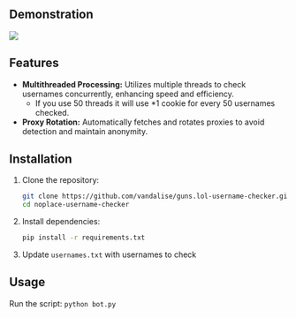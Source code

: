 ## Demonstration
<img src=https://i.gyazo.com/dc40cad12e984916ed90d4f70f94e7f9.gif>

## Features

- **Multithreaded Processing:** Utilizes multiple threads to check usernames concurrently, enhancing speed and efficiency.
    - If you use 50 threads it will use *1 cookie for every 50 usernames checked.
- **Proxy Rotation:** Automatically fetches and rotates proxies to avoid detection and maintain anonymity.

## Installation

1. Clone the repository:

   ```bash
   git clone https://github.com/vandalise/guns.lol-username-checker.git
   cd noplace-username-checker
   ```
2. Install dependencies:
    ```bash
    pip install -r requirements.txt
    ```

3. Update ``usernames.txt`` with usernames to check

## Usage
Run the script:
    ```
    python bot.py
    ```
